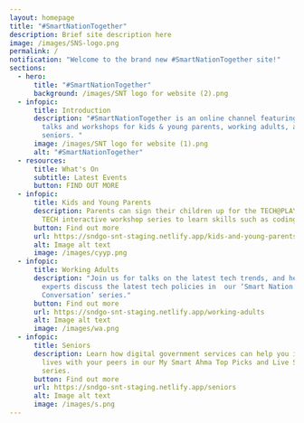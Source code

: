 ```yaml
---
layout: homepage
title: "#SmartNationTogether"
description: Brief site description here
image: /images/SNS-logo.png
permalink: /
notification: "Welcome to the brand new #SmartNationTogether site!"
sections:
  - hero:
      title: "#SmartNationTogether"
      background: /images/SNT logo for website (2).png
  - infopic:
      title: Introduction
      description: "#SmartNationTogether is an online channel featuring tech-related
        talks and workshops for kids & young parents, working adults, and
        seniors. "
      image: /images/SNT logo for website (1).png
      alt: "#SmartNationTogether"
  - resources:
      title: What's On
      subtitle: Latest Events
      button: FIND OUT MORE
  - infopic:
      title: Kids and Young Parents
      description: Parents can sign their children up for the TECH@PLAY or FUN WITH
        TECH interactive workshop series to learn skills such as coding and AI.
      button: Find out more
      url: https://sndgo-snt-staging.netlify.app/kids-and-young-parents
      alt: Image alt text
      image: /images/cyyp.png
  - infopic:
      title: Working Adults
      description: "Join us for talks on the latest tech trends, and hear our subject
        experts discuss the latest tech policies in  our ‘Smart Nation: In
        Conversation’ series."
      button: Find out more
      url: https://sndgo-snt-staging.netlify.app/working-adults
      alt: Image alt text
      image: /images/wa.png
  - infopic:
      title: Seniors
      description: Learn how digital government services can help you in your daily
        lives with your peers in our My Smart Ahma Top Picks and Live Smart
        series.
      button: Find out more
      url: https://sndgo-snt-staging.netlify.app/seniors
      alt: Image alt text
      image: /images/s.png
---
```

